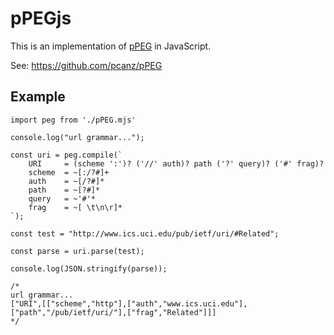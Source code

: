 # pPEGjs

This is an implementation of [pPEG] in JavaScript.

See: <https://github.com/pcanz/pPEG>

##  Example

    import peg from './pPEG.mjs'

    console.log("url grammar...");

    const uri = peg.compile(`
        URI     = (scheme ':')? ('//' auth)? path ('?' query)? ('#' frag)?
        scheme  = ~[:/?#]+
        auth    = ~[/?#]*
        path    = ~[?#]*
        query   = ~'#'*
        frag    = ~[ \t\n\r]*
    `);

    const test = "http://www.ics.uci.edu/pub/ietf/uri/#Related";

    const parse = uri.parse(test);

    console.log(JSON.stringify(parse));

    /*
    url grammar...
    ["URI",[["scheme","http"],["auth","www.ics.uci.edu"],["path","/pub/ietf/uri/"],["frag","Related"]]]
    */


[pPEG]: https://github.com/pcanz/pPEG
